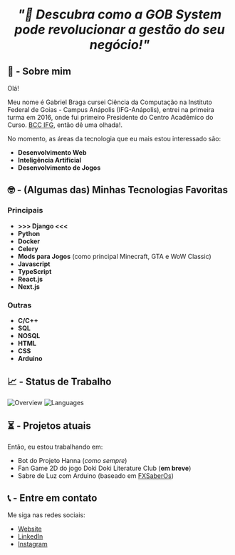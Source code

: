 <!--
**GabrielOBraga/GabrielOBraga** is a ✨ _special_ ✨ repository because its `README.md` (this file) appears on your GitHub profile.

Here are some ideas to get you started:

- 🔭 I’m currently working on ...
- 🌱 I’m currently learning ...
- 👯 I’m looking to collaborate on ...
- 🤔 I’m looking for help with ...
- 💬 Ask me about ...
- 📫 How to reach me: ...
- 😄 Pronouns: ...
- ⚡ Fun fact: ...


📌 - [English version](https://github.com/InfiniteMarcus/Infinitemarcus/blob/main/README.md)

-->


<h1 align="center">
  <p><i>"👋 Descubra como a GOB System pode revolucionar a gestão do seu negócio!"</i></p>
</h1>

## 🤔 - Sobre mim

Olá!

Meu nome é Gabriel Braga cursei Ciência da Computação na Instituto Federal de Goias - Campus Anápolis (IFG-Anápolis), entrei na primeira turma em 2016, onde fui primeiro Presidente do Centro Acadêmico do Curso. [BCC IFG](https://bcc.ifg.edu.br/), então dê uma olhada!.

No momento, as áreas da tecnologia que eu mais estou interessado são:
* **Desenvolvimento Web**
* **Inteligência Artificial**
* **Desenvolvimento de Jogos**

## 🤓 - (Algumas das) Minhas Tecnologias Favoritas

### Principais
* **>>> Django <<<**
* **Python**
* **Docker**
* **Celery**
* **Mods para Jogos** (como principal Minecraft, GTA e WoW Classic)
* **Javascript**
* **TypeScript**
* **React.js**
* **Next.js**


### Outras
* **C/C++**
* **SQL**
* **NOSQL**
* **HTML**
* **CSS**
* **Arduino**

## 📈 - Status de Trabalho

![Overview](https://github.com/GabrielOBraga/github-stats-transparent/blob/output/generated/overview.svg)
![Languages](https://github.com/GabrielOBraga/github-stats-transparent/blob/output/generated/languages.svg)

## ⏳ - Projetos atuais

Então, eu estou trabalhando em:

* Bot do Projeto Hanna (*como sempre*)
* Fan Game 2D do jogo Doki Doki Literature Club (**em breve**)
* Sabre de Luz com Arduino (baseado em [FXSaberOs](https://github.com/Protonerd/FX-SaberOS))

## 📞 - Entre em contato

Me siga nas redes sociais:

* [Website](https://www.marcusnatrielli.com/)
* [LinkedIn](https://www.linkedin.com/in/gabriel-oliveira-braga)
* [Instagram](https://www.instagram.com/gob.system/)
